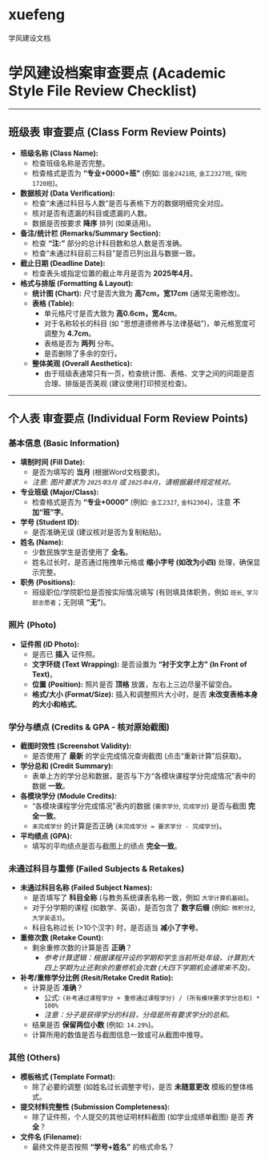 # xuefeng
学风建设文档
# 学风建设档案审查要点 (Academic Style File Review Checklist)

---

## 班级表 审查要点 (Class Form Review Points)

*   **班级名称 (Class Name):**
    *   检查班级名称是否完整。
    *   检查格式是否为 **“专业+0000+班”** (例如: `国金2421班`, `金工2327班`, `保险1720班`)。
*   **数据核对 (Data Verification):**
    *   检查“未通过科目与人数”是否与表格下方的数据明细完全对应。
    *   核对是否有遗漏的科目或遗漏的人数。
    *   数据是否按要求 **降序** 排列 (如果适用)。
*   **备注/统计栏 (Remarks/Summary Section):**
    *   检查 **“注:”** 部分的总计科目数和总人数是否准确。
    *   检查“未通过科目前三科目”是否已列出且与数据一致。
*   **截止日期 (Deadline Date):**
    *   检查表头或指定位置的截止年月是否为 **2025年4月**。
*   **格式与排版 (Formatting & Layout):**
    *   **统计图 (Chart):** 尺寸是否大致为 **高7cm，宽17cm** (通常无需修改)。
    *   **表格 (Table):**
        *   单元格尺寸是否大致为 **高0.6cm，宽4cm**。
        *   对于名称较长的科目 (如 “思想道德修养与法律基础”)，单元格宽度可调整为 **4.7cm**。
        *   表格是否为 **两列** 分布。
        *   是否删除了多余的空行。
    *   **整体美观 (Overall Aesthetics):**
        *   由于班级表通常只有一页，检查统计图、表格、文字之间的间距是否合理、排版是否美观 (建议使用打印预览检查)。

---

## 个人表 审查要点 (Individual Form Review Points)

### 基本信息 (Basic Information)

*   **填制时间 (Fill Date):**
    *   是否为填写的 **当月** (根据Word文档要求)。
    *   *注意: 图片要求为 `2025年3月` 或 `2025年4月`，请根据最终规定核对。*
*   **专业班级 (Major/Class):**
    *   检查格式是否为 **“专业+0000”** (例如: `金工2327`, `金科2304`)，注意 **不加“班”字**。
*   **学号 (Student ID):**
    *   是否准确无误 (建议核对是否为复制粘贴)。
*   **姓名 (Name):**
    *   少数民族学生是否使用了 **全名**。
    *   姓名过长时，是否通过拖拽单元格或 **缩小字号 (如改为小四)** 处理，确保显示完整。
*   **职务 (Positions):**
    *   班级职位/学院职位是否按实际情况填写 (有则填具体职务，例如 `班长`, `学习部志愿者`；无则填 **“无”**)。

### 照片 (Photo)

*   **证件照 (ID Photo):**
    *   是否已 **插入** 证件照。
    *   **文字环绕 (Text Wrapping):** 是否设置为 **“衬于文字上方” (In Front of Text)**。
    *   **位置 (Position):** 照片是否 **顶格** 放置，左右上三边尽量不留空白。
    *   **格式/大小 (Format/Size):** 插入和调整照片大小时，是否 **未改变表格本身的大小和格式**。

### 学分与绩点 (Credits & GPA - 核对原始截图)

*   **截图时效性 (Screenshot Validity):**
    *   是否使用了 **最新** 的学业完成情况查询截图 (点击“重新计算”后获取)。
*   **学分总和 (Credit Summary):**
    *   表单上方的学分总和数据，是否与下方“各模块课程学分完成情况”表中的数据 **一致**。
*   **各模块学分 (Module Credits):**
    *   “各模块课程学分完成情况”表内的数据 (`要求学分`, `完成学分`) 是否与截图 **完全一致**。
    *   `未完成学分` 的计算是否正确 (`未完成学分 = 要求学分 - 完成学分`)。
*   **平均绩点 (GPA):**
    *   填写的平均绩点是否与截图上的绩点 **完全一致**。

### 未通过科目与重修 (Failed Subjects & Retakes)

*   **未通过科目名称 (Failed Subject Names):**
    *   是否填写了 **科目全称** (与教务系统课表名称一致，例如 `大学计算机基础`)。
    *   对于分学期的课程 (如数学、英语)，是否包含了 **数字后缀** (例如: `微积分2`, `大学英语3`)。
    *   科目名称过长 (>10个汉字) 时，是否适当 **减小了字号**。
*   **重修次数 (Retake Count):**
    *   剩余重修次数的计算是否 **正确**？
        *   *参考计算逻辑：根据课程开设的学期和学生当前所处年级，计算到大四上学期为止还剩余的重修机会次数 (大四下学期机会通常来不及)。*
*   **补考/重修学分比例 (Resit/Retake Credit Ratio):**
    *   计算是否 **准确**？
        *   公式: `(补考通过课程学分 + 重修通过课程学分) / (所有模块要求学分总和) * 100%`
        *   *注意：分子是获得学分的科目，分母是所有要求学分的总和。*
    *   结果是否 **保留两位小数** (例如: `14.29%`)。
    *   计算所用的数值是否与截图信息一致或可从截图中推导。

### 其他 (Others)

*   **模板格式 (Template Format):**
    *   除了必要的调整 (如姓名过长调整字号)，是否 **未随意更改** 模板的整体格式。
*   **提交材料完整性 (Submission Completeness):**
    *   除了证件照，个人提交的其他证明材料截图 (如学业成绩单截图) 是否 **齐全**？
*   **文件名 (Filename):**
    *   最终文件是否按照 **“学号+姓名”** 的格式命名？
